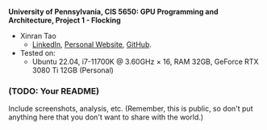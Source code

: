 **University of Pennsylvania, CIS 5650: GPU Programming and Architecture,
Project 1 - Flocking**

* Xinran Tao
  * [LinkedIn](https://www.linkedin.com/in/xinran-tao/), [Personal Website](https://www.xinrantao.com/), [GitHub](https://github.com/theBoilingPoint).
* Tested on: 
  - Ubuntu 22.04, i7-11700K @ 3.60GHz × 16, RAM 32GB, GeForce RTX 3080 Ti 12GB (Personal)

### (TODO: Your README)

Include screenshots, analysis, etc. (Remember, this is public, so don't put
anything here that you don't want to share with the world.)

